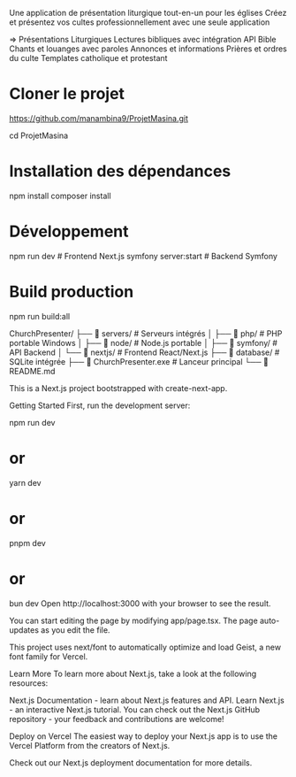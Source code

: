 Une application de présentation liturgique tout-en-un pour les églises
Créez et présentez vos cultes professionnellement avec une seule application

=> Présentations Liturgiques
Lectures bibliques avec intégration API Bible
Chants et louanges avec paroles
Annonces et informations
Prières et ordres du culte
Templates catholique et protestant

# Cloner le projet
https://github.com/manambina9/ProjetMasina.git

cd ProjetMasina

# Installation des dépendances
npm install
composer install

# Développement
npm run dev          # Frontend Next.js
symfony server:start # Backend Symfony

# Build production
npm run build:all

ChurchPresenter/
├── 📁 servers/               # Serveurs intégrés
│   ├── 📁 php/              # PHP portable Windows
│   ├── 📁 node/             # Node.js portable
│   ├── 📁 symfony/          # API Backend
│   └── 📁 nextjs/           # Frontend React/Next.js
├── 📁 database/             # SQLite intégrée
├── 🚀 ChurchPresenter.exe   # Lanceur principal
└── 📖 README.md


This is a Next.js project bootstrapped with create-next-app.

Getting Started
First, run the development server:

npm run dev
# or
yarn dev
# or
pnpm dev
# or
bun dev
Open http://localhost:3000 with your browser to see the result.

You can start editing the page by modifying app/page.tsx. The page auto-updates as you edit the file.

This project uses next/font to automatically optimize and load Geist, a new font family for Vercel.

Learn More
To learn more about Next.js, take a look at the following resources:

Next.js Documentation - learn about Next.js features and API.
Learn Next.js - an interactive Next.js tutorial.
You can check out the Next.js GitHub repository - your feedback and contributions are welcome!

Deploy on Vercel
The easiest way to deploy your Next.js app is to use the Vercel Platform from the creators of Next.js.

Check out our Next.js deployment documentation for more details.
